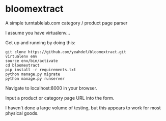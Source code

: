 # bloomextract
A simple turntablelab.com category / product page parser

I assume you have virtualenv...

Get up and running by doing this:

	git clone https://github.com/yeahdef/bloomextract.git
	virtualenv env
	source env/bin/activate
	cd bloomextract
	pip install -r requirements.txt
	python manage.py migrate
	python manage.py runserver

Navigate to localhost:8000 in your browser.

Input a product or category page URL into the form.

I haven't done a large volume of testing, but this appears to work for most physical goods.